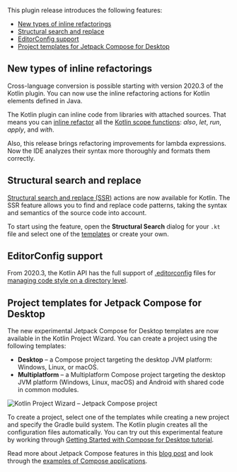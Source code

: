 [//]: # (title: Kotlin 插件 2020.3 的新特性)

This plugin release introduces the following features:
* [New types of inline refactorings](#new-types-of-inline-refactorings)
* [Structural search and replace](#structural-search-and-replace)
* [EditorConfig support](#editorconfig-support)
* [Project templates for Jetpack Compose for Desktop](#project-templates-for-jetpack-compose-for-desktop)

## New types of inline refactorings

Cross-language conversion is possible starting with version 2020.3 of the Kotlin plugin. You can now use the inline refactoring actions for Kotlin elements defined in Java.

The Kotlin plugin can inline code from libraries with attached sources. That means you can [inline refactor](https://www.jetbrains.com/help/idea/inline.html) all the [Kotlin scope functions](https://kotlinlang.org/docs/reference/scope-functions.html):  _also_, _let_, _run_, _apply_, and _with_.

Also, this release brings refactoring improvements for lambda expressions. Now the IDE analyzes their syntax more thoroughly and formats them correctly.

## Structural search and replace

[Structural search and replace (SSR)](https://www.jetbrains.com/help/idea/structural-search-and-replace.html) actions are now available for Kotlin. The SSR feature allows you to find and replace code patterns, taking the syntax and semantics of the source code into account.

To start using the feature, open the **Structural Search** dialog for your `.kt` file and select one of the [templates](https://www.jetbrains.com/help/idea/search-templates.html) or create your own.

## EditorConfig support

From 2020.3, the Kotlin API has the full support of [.editorconfig](https://editorconfig.org/) files for [managing code style on a directory level](https://www.jetbrains.com/help/idea/configuring-code-style.html#editorconfig). 

## Project templates for Jetpack Compose for Desktop

The new experimental Jetpack Compose for Desktop templates are now available in the Kotlin Project Wizard. You can create a project using the following templates:
* **Desktop** –  a Compose project targeting the desktop JVM platform: Windows, Linux, or macOS.
* **Multiplatform** – a Multiplatform Compose project targeting the desktop JVM platform  (Windows, Linux, macOS) and Android with shared code in common modules. 

![Kotlin Project Wizard – Jetpack Compose project](jetpack-compose.png)

To create a project, select one of the templates while creating a new project and specify the Gradle build system. The Kotlin plugin creates all the configuration files automatically. You can try out this experimental feature by working through [Getting Started with Compose for Desktop tutorial](https://github.com/JetBrains/compose-jb/tree/master/tutorials/Getting_Started).

Read more about Jetpack Compose features in this [blog post](https://blog.jetbrains.com/cross-post/jetpack-compose-for-desktop-milestone-1-released/) and look through the [examples of Compose applications](https://github.com/JetBrains/compose-jb/tree/master/examples).